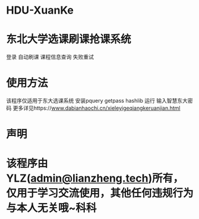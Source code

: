 # HDU-XuanKe
东北大学选课刷课抢课系统
====
登录
自动刷课
课程信息查询
失败重试

使用方法
====
该程序仅适用于东大选课系统
安装pquery getpass hashlib
运行 
输入智慧东大密码
更多详见https://www.dabianhaochi.cn/xieleyigeqiangkeruanjian.html

声明
====
该程序由YLZ(admin@lianzheng.tech)所有，仅用于学习交流使用，其他任何违规行为与本人无关哦~科科
=======

